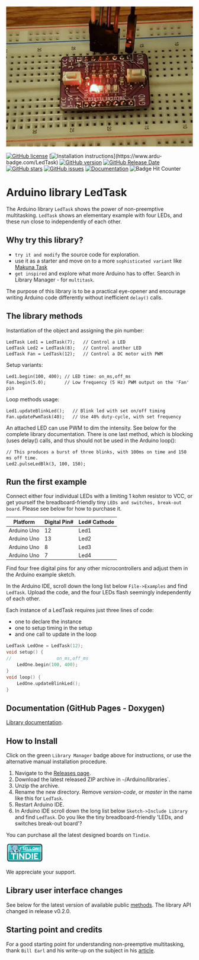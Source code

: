 ![Display](./images/leds.gif)

[![GitHub license](https://img.shields.io/github/license/berrak/LedTask.svg?logo=gnu&logoColor=ffffff)](https://github.com/berrak/LedTask/blob/master/LICENSE)
[![Installation instructions](https://www.ardu-badge.com/badge/LedTask.svg?)](https://www.ardu-badge.com/LedTask)
[![GitHub version](https://img.shields.io/github/release/berrak/LedTask.svg?logo=github&logoColor=ffffff)](https://github.com/berrak/LedTask/releases/latest)
[![GitHub Release Date](https://img.shields.io/github/release-date/berrak/LedTask.svg?logo=github&logoColor=ffffff)](https://github.com/berrak/LedTask/releases/latest)
[![GitHub stars](https://img.shields.io/github/stars/berrak/LedTask.svg?logo=github&logoColor=ffffff)](https://github.com/berrak/LedTask/stargazers)
[![GitHub issues](https://img.shields.io/github/issues/berrak/LedTask.svg?logo=github&logoColor=ffffff)](https://github.com/berrak/LedTask/issues)
[![Documentation](https://img.shields.io/badge/documentation-doxygen-green.svg)](http://berrak.github.io/LedTask/)
![Badge Hit Counter](https://visitor-badge.laobi.icu/badge?page_id=berrak_LedTask)

# Arduino library LedTask
The Arduino library `LedTask` shows the power of non-preemptive multitasking. `LedTask` shows an elementary example with four LEDs, and these run close to independently of each other. 

## Why try this library?

- `try it and modify` the source code for exploration.
- use it as a starter and move on to a more `sophisticated variant` like [Makuna Task](https://github.com/Makuna/Task) 
- `get inspired` and explore what more Arduino has to offer. Search in Library Manager - for `multitask`.

The purpose of this library is to be a practical eye-opener and encourage writing Arduino code differently without inefficient `delay()` calls.

## The library methods

Instantiation of the object and assigning the pin number:

```
LedTask Led1 = LedTask(7);   // Control a LED
LedTask Led2 = LedTask(8);   // Control another LED
LedTask Fan = LedTask(12);   // Control a DC motor with PWM
```
Setup variants:

```
Led1.begin(100, 400); // LED time: on_ms,off_ms
Fan.begin(5.0);       // Low frequency (5 Hz) PWM output on the 'Fan' pin
```
Loop methods usage:
```
Led1.updateBlinkLed();   // Blink led with set on/off timing
Fan.updatePwmTask(40);   // Use 40% duty-cycle, with set frequency
```
An attached LED can use PWM to dim the intensity. See below for the complete library documentation.
There is one last method, which is blocking (uses delay() calls, and thus should not be used in the Arduino loop():

```
// This produces a burst of three blinks, with 100ms on time and 150 ms off time.
Led2.pulseLedBlk(3, 100, 150);	
```

## Run the first example

Connect either four individual LEDs with a limiting 1 kohm resistor to VCC, or get yourself the breadboard-friendly tiny `LEDs and switches, break-out board`. Please see below for how to purchase it.

| Platform | Digital Pin# | Led# Cathode |
|-|-|-|
| Arduino Uno | 12 | Led1 |
| Arduino Uno | 13 | Led2 |
| Arduino Uno |  8 | Led3 |
| Arduino Uno |  7 | Led4 |

Find four free digital pins for any other microcontrollers and adjust them in the Arduino example sketch.

In the Arduino IDE, scroll down the long list below `File->Examples` and find `LedTask`.
Upload the code, and the four LEDs flash seemingly independently of each other. 

Each instance of a LedTask requires just three lines of code:

- one to declare the instance
- one to setup timing in the setup
- and one call to update in the loop

```cpp
LedTask LedOne = LedTask(12);
void setup() {
//                 on_ms,off_ms
	LedOne.begin(100, 400);
}
void loop() {
	LedOne.updateBlinkLed();
}
```

## Documentation (GitHub Pages - Doxygen)

[Library documentation](https://berrak.github.io/LedTask/classLedTask.html).

## How to Install

Click on the green `Library Manager` badge above for instructions,
or use the alternative manual installation procedure.

1. Navigate to the [Releases page](https://github.com/berrak/LedTask/releases).
1. Download the latest released ZIP archive in `~`/Arduino/libraries`.
1. Unzip the archive.
1. Rename the new directory. Remove *version-code*, or *master* in the name like this for `LedTask`.
1. Restart Arduino IDE.
1. In Arduino IDE scroll down the long list below `Sketch->Include Library` and find `LedTask`.
Do you like the tiny breadboard-friendly 'LEDs, and switches break-out board'?

You can purchase all the latest designed boards on `Tindie`. 

[![Tindie](./images/tindie-small.png)](https://www.tindie.com/stores/debinix/)

We appreciate your support.

## Library user interface changes

See below for the latest version of available public [methods](https://github.com/berrak/LedTask#library-methods). The library API changed in release v0.2.0.  

## Starting point and credits
For a good starting point for understanding non-preemptive multitasking, thank `Bill Earl` and his write-up on the subject in his [article](https://learn.adafruit.com/multi-tasking-the-arduino-part-1?view=all).
